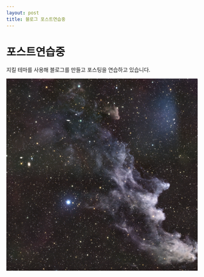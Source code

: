 ```yaml
---
layout: post
title: 블로그 포스트연습중
---
```


# 포스트연습중

 지킬 테마를 사용해 블로그를 만들고 포스팅을 연습하고 있습니다.
 
![열심히공부중인사람](/images/space.jpg)

